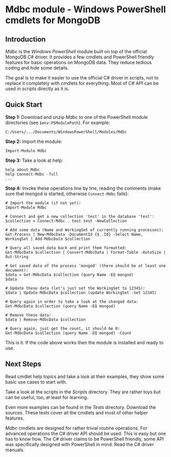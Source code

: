 Mdbc module - Windows PowerShell cmdlets for MongoDB
====================================================

Introduction
------------

*Mdbc* is the *Windows PowerShell* module built on top of the official MongoDB
C# driver. It provides a few cmdlets and PowerShell friendly features for basic
operations on MongoDB data. They reduce tedious coding and hide some details.

The goal is to make it easier to use the official C# driver in scripts, not to
replace it completely with cmdlets for everything. Most of C# API can be used
in scripts directly as it is.

Quick Start
-----------

**Step 1:** Download and unzip *Mdbc* to one of the PowerShell module
directories (see `$env:PSModulePath`). For example:

    C:/Users/.../Documents/WindowsPowerShell/Modules/Mdbc

**Step 2:** Import the module:

    Import-Module Mdbc

**Step 3:** Take a look at help:

    help about_Mdbc
    help Connect-Mdbc -full
    ...

**Step 4:** Invoke these operations line by line, reading the comments (make
sure that mongod is started, otherwise `Connect-Mdbc` fails):

    # Import the module (if not yet):
    Import-Module Mdbc

    # Connect and get a new collection 'test' in the database 'test':
    $collection = Connect-Mdbc . test test -NewCollection

    # Add some data (Name and WorkingSet of currently running processes):
    Get-Process | New-MdbcData -DocumentId {$_.Id} -Select Name, WorkingSet | Add-MdbcData $collection

    # Query all saved data back and print them formatted:
    Get-MdbcData $collection | Convert-MdbcData | Format-Table -AutoSize | Out-String

    # Get saved data of the process 'mongod' (there should be at least one document):
    $data = Get-MdbcData $collection (query Name -EQ mongod)
    $data

    # Update these data (let's just set the WorkingSet to 12345):
    $data | Update-MdbcData $collection (update WorkingSet -Set 12345)

    # Query again in order to take a look at the changed data:
    Get-MdbcData $collection (query Name -EQ mongod)

    # Remove these data:
    $data | Remove-MdbcData $collection

    # Query again, just get the count, it should be 0:
    Get-MdbcData $collection (query Name -EQ mongod) -Count

This is it. If the code above works then the module is installed and ready to use.

Next Steps
----------

Read cmdlet help topics and take a look at their examples, they show some basic
use cases to start with.

Take a look at the scripts in the *Scripts* directory. They are rather toys but
can be useful, too, at least for learning.

Even more examples can be found in the *Tests* directory. Download the sources.
These tests cover all the cmdlets and most of other helper features.

*Mdbc* cmdlets are designed for rather trivial routine operations. For advanced
operations the C# driver API should be used. This is easy but one has to know
how. The C# driver claims to be PowerShell friendly, some API was specifically
designed with PowerShell in mind. Read the C# driver manuals.
